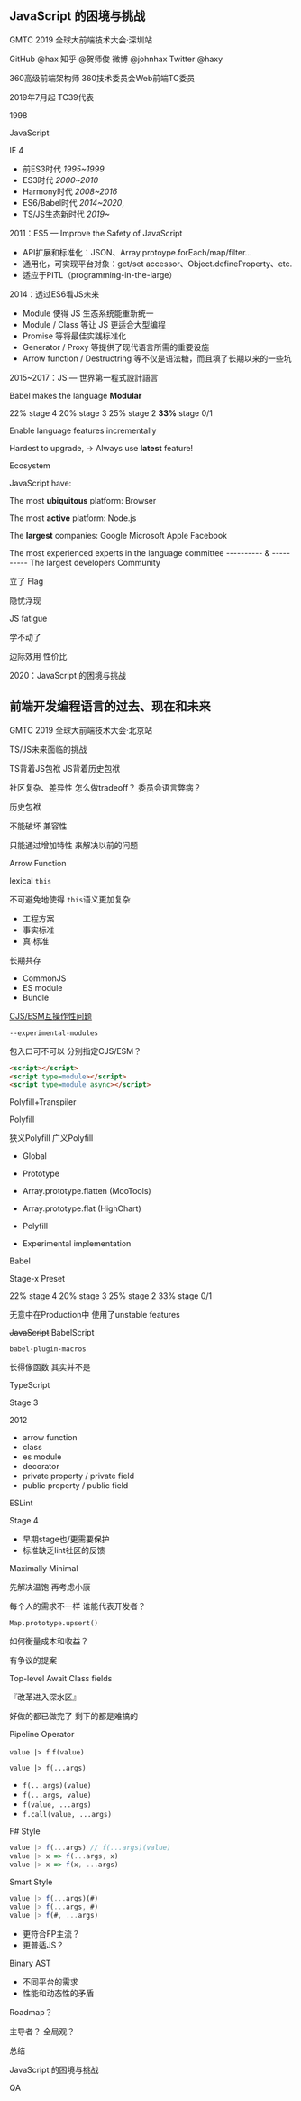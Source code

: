 JavaScript 的困境与挑战
-----------------------------------
GMTC 2019 全球大前端技术大会·深圳站

GitHub @hax
知乎 @贺师俊
微博 @johnhax
Twitter @haxy

360高级前端架构师
360技术委员会Web前端TC委员

2019年7月起
TC39代表

1998

JavaScript

IE 4

- 前ES3时代 *1995~1999*
- ES3时代 *2000~2010*
- Harmony时代 *2008~2016*
- ES6/Babel时代 *2014~2020*,
- TS/JS生态新时代 *2019~*

2011：ES5 — Improve the Safety of JavaScript

- API扩展和标准化：JSON、Array.protoype.forEach/map/filter...
- 通用化，可实现平台对象：get/set accessor、Object.defineProperty、etc.
- 适应于PITL（programming-in-the-large）

2014：透过ES6看JS未来

- Module 使得 JS 生态系统能重新统一
- Module / Class 等让 JS 更适合大型编程
- Promise 等将最佳实践标准化
- Generator / Proxy 等提供了现代语言所需的重要设施
- Arrow function / Destructring 等不仅是语法糖，而且填了长期以来的一些坑

2015~2017：JS — 世界第一程式設計語言

Babel makes the language
**Modular**

22% stage 4
20% stage 3
25% stage 2
**33%** stage 0/1

Enable language features
incrementally

Hardest to upgrade,
-> Always use
**latest** feature!

Ecosystem

JavaScript have:

The most **ubiquitous** platform:
Browser

The most **active** platform:
Node.js

The **largest** companies:
Google Microsoft
Apple Facebook

The most experienced experts
in the language committee
---------- & ----------
The largest developers
Community

立了 Flag

隐忧浮现

JS fatigue

学不动了

边际效用
性价比

2020：JavaScript 的困境与挑战

前端开发编程语言的过去、现在和未来
-----------------------------------
GMTC 2019 全球大前端技术大会·北京站

TS/JS未来面临的挑战

TS背着JS包袱
JS背着历史包袱

社区复杂、差异性
怎么做tradeoff？
委员会语言弊病？

历史包袱

不能破坏
兼容性

只能通过增加特性
来解决以前的问题

Arrow Function

lexical `this`

不可避免地使得
`this`语义更加复杂

- 工程方案
- 事实标准
- 真·标准

长期共存

- CommonJS
- ES module
- Bundle

[CJS/ESM互操作性问题](https://www.zhihu.com/question/288322186)

`--experimental-modules`

包入口可不可以
分别指定CJS/ESM？

```html
<script></script>
<script type=module></script>
<script type=module async></script>
```

Polyfill+Transpiler

Polyfill

狭义Polyfill
广义Polyfill

- Global
- Prototype

- Array.prototype.flatten (MooTools)
- Array.prototype.flat (HighChart)

- Polyfill
- Experimental implementation

Babel

Stage-x Preset

22% stage 4
20% stage 3
25% stage 2
33% stage 0/1

无意中在Production中
使用了unstable features

~~JavaScript~~
BabelScript

`babel-plugin-macros`

长得像函数
其实并不是

TypeScript

Stage 3

2012

- arrow function
- class
- es module
- decorator
- private property / private field
- public property / public field

ESLint

Stage 4

- 早期stage也/更需要保护
- 标准缺乏lint社区的反馈

Maximally Minimal

先解决温饱
再考虑小康

每个人的需求不一样
谁能代表开发者？

`Map.prototype.upsert()`

如何衡量成本和收益？

有争议的提案

Top-level Await
Class fields

『改革进入深水区』

好做的都已做完了
剩下的都是难搞的

Pipeline Operator

`value |> f`
`f(value)`

`value |> f(...args)`

- `f(...args)(value)`
- `f(...args, value)`
- `f(value, ...args)`
- `f.call(value, ...args)`

F# Style

```js
value |> f(...args) // f(...args)(value)
value |> x => f(...args, x)
value |> x => f(x, ...args)
```

Smart Style

```js
value |> f(...args)(#)
value |> f(...args, #)
value |> f(#, ...args)
```

- 更符合FP主流？
- 更普适JS？

Binary AST

- 不同平台的需求
- 性能和动态性的矛盾

Roadmap？

主导者？
全局观？

总结

JavaScript 的困境与挑战

QA
